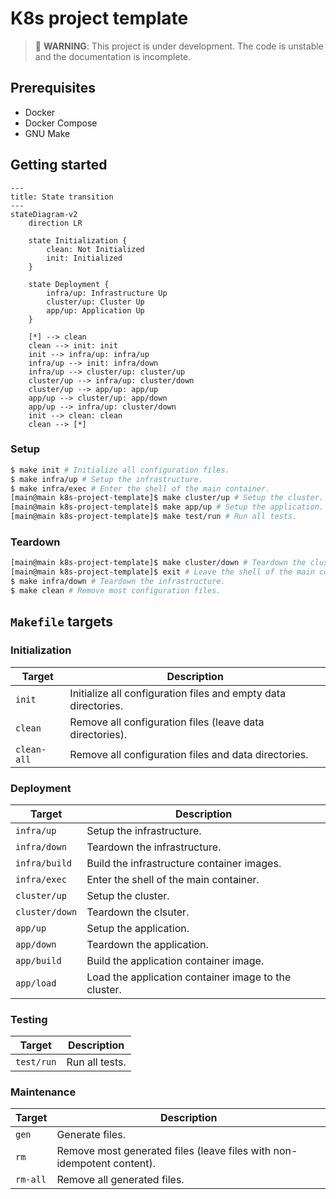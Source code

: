 # K8s project template

> 🚨 **WARNING**: This project is under development. The code is unstable and the documentation is incomplete.

## Prerequisites

- Docker
- Docker Compose
- GNU Make

## Getting started

```mermaid
---
title: State transition
---
stateDiagram-v2
    direction LR

    state Initialization {
        clean: Not Initialized
        init: Initialized
    }

    state Deployment {
        infra/up: Infrastructure Up
        cluster/up: Cluster Up
        app/up: Application Up
    }

    [*] --> clean
    clean --> init: init
    init --> infra/up: infra/up
    infra/up --> init: infra/down
    infra/up --> cluster/up: cluster/up
    cluster/up --> infra/up: cluster/down
    cluster/up --> app/up: app/up
    app/up --> cluster/up: app/down
    app/up --> infra/up: cluster/down
    init --> clean: clean
    clean --> [*]
```

### Setup

```sh
$ make init # Initialize all configuration files.
$ make infra/up # Setup the infrastructure.
$ make infra/exec # Enter the shell of the main container.
[main@main k8s-project-template]$ make cluster/up # Setup the cluster.
[main@main k8s-project-template]$ make app/up # Setup the application.
[main@main k8s-project-template]$ make test/run # Run all tests.
```

### Teardown

```sh
[main@main k8s-project-template]$ make cluster/down # Teardown the cluster.
[main@main k8s-project-template]$ exit # Leave the shell of the main contaienr.
$ make infra/down # Teardown the infrastructure.
$ make clean # Remove most configuration files.
```

## `Makefile` targets

### Initialization

| Target      | Description                                                    |
| ----------- | -------------------------------------------------------------- |
| `init`      | Initialize all configuration files and empty data directories. |
| `clean`     | Remove all configuration files (leave data directories).       |
| `clean-all` | Remove all configuration files and data directories.           |

### Deployment

| Target         | Description                                          |
| -------------- | ---------------------------------------------------- |
| `infra/up`     | Setup the infrastructure.                            |
| `infra/down`   | Teardown the infrastructure.                         |
| `infra/build`  | Build the infrastructure container images.           |
| `infra/exec`   | Enter the shell of the main container.               |
| `cluster/up`   | Setup the cluster.                                   |
| `cluster/down` | Teardown the clsuter.                                |
| `app/up`       | Setup the application.                               |
| `app/down`     | Teardown the application.                            |
| `app/build`    | Build the application container image.               |
| `app/load`     | Load the application container image to the cluster. |

### Testing

| Target     | Description    |
| ---------- | -------------- |
| `test/run` | Run all tests. |

### Maintenance

| Target   | Description                                                            |
| -------- | ---------------------------------------------------------------------- |
| `gen`    | Generate files.                                                        |
| `rm`     | Remove most generated files (leave files with non-idempotent content). |
| `rm-all` | Remove all generated files.                                            |
